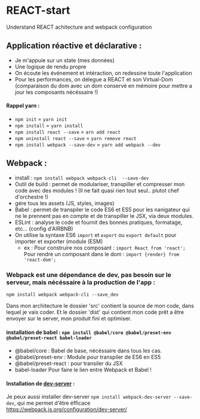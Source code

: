 # REACT-start
Understand REACT achitecture and webpack configuration



## Application réactive et déclarative :

* Je m'appuie sur un state (mes données)
* Une logique de rendu propre
* On écoute les événement et intéraction, on redessine toute l'application
* Pour les performances, on délegue a REACT et son Virtual-Dom (comparaison du dom avec un dom conservé en mémoire pour mettre a jour les composants nécéssaire !)

#### Rappel yarn : 
* `npm init` = `yarn init`
* `npm install` = `yarn install`
* `npm install react --save` = `arn add react`
* `npm uninstall react --save` = `yarn remove react`
* `npm install webpack --save-dev` = `yarn add webpack --dev`


## Webpack :

* install : `npm install webpack webpack-cli  --save-dev` 
* Outil de build : permet de modulariser, transpiller et compresser mon code avec des modules ! (Il ne fait quasi rien tout seul.. plutot chef d'orchestre !)
* gére tous les assets (JS, styles, images)
* Babel : permet de transpiler le code ES6 et ES5 pour les nanigateur qui ne le prennent pas en compte et de transpiller le JSX, via deux modules.
* ESLint : analyse le code et fournit des bonnes pratiques, formatage, etc... (config d'AIRBNB)
* On utilise la syntaxe ES6 `import` et `export` ou `export default` pour importer et exporter (module (ESM)
  * ex : Pour construire nos composant : `import React from 'react';` Pour rendre un composant dans le dom : `import {render} from 'react-dom';`


### Webpack est une dépendance de dev, pas besoin sur le serveur, mais nécéssaire à la production de l'app :

`npm install webpack webpack-cli --save_dev`


Dans mon architecture le dossier 'src' contient la source de mon code, dans lequel je vais coder.
Et le dossier 'dist' qui contient mon code prêt a être envoyer sur le server, mon produit fini et optimiser.

#### installation de babel : `npm install @babel/core @babel/preset-env @babel/preset-react babel-loader`
* @babel/core : Babel de base, nécéssaire dans tous les cas.
* @babel/preset-env : Module pour transpiler de ES6 en ES5
* @babel/preset-react : pour transiler du JSX
* babel-loader Pour faire le lien entre Webpack et Babel !


#### Installation de [dev-server](https://webpack.js.org/configuration/dev-server/) : 
Je peux aussi installer dev-server `npm install webpack-dev-server --save-dev`, qui me permet d'être éfficace
https://webpack.js.org/configuration/dev-server/